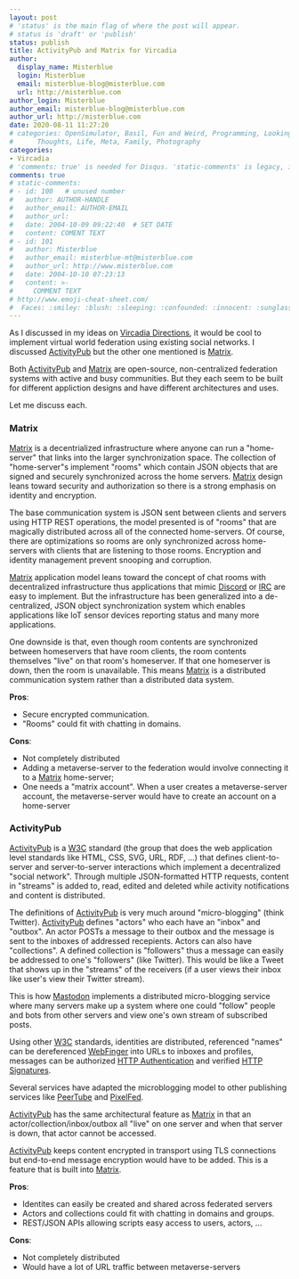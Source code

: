 ```yaml
---
layout: post
# 'status' is the main flag of where the post will appear.
# status is 'draft' or 'publish'
status: publish
title: ActivityPub and Matrix for Vircadia
author:
  display_name: Misterblue
  login: Misterblue
  email: misterblue-blog@misterblue.com
  url: http://misterblue.com
author_login: Misterblue
author_email: misterblue-blog@misterblue.com
author_url: http://misterblue.com
date: 2020-08-11 11:27:20
# categories: OpenSimulator, Basil, Fun and Weird, Programming, LookingGlass, Travel
#      Thoughts, Life, Meta, Family, Photography
categories:
- Vircadia
# 'comments: true' is needed for Disqus. 'static-comments' is legacy, imbedded comments.
comments: true
# static-comments:
# - id: 100   # unused number
#   author: AUTHOR-HANDLE
#   author_email: AUTHOR-EMAIL
#   author_url:
#   date: 2004-10-09 09:22:40  # SET DATE
#   content: COMENT TEXT
# - id: 101
#   author: Misterblue
#   author_email: misterblue-mt@misterblue.com
#   author_url: http://www.misterblue.com
#   date: 2004-10-10 07:23:13
#   content: >-
#     COMMENT TEXT
# http://www.emoji-cheat-sheet.com/
#  Faces: :smiley: :blush: :sleeping: :confounded: :innocent: :sunglasses: :sleepy:
---
```

As I discussed in my ideas on [Vircadia Directions], it would be cool to
implement virtual world federation using existing social networks. I discussed
[ActivityPub] but the other one mentioned is [Matrix].

Both [ActivityPub] and [Matrix] are open-source, non-centralized federation systems
with active and busy communities. But they each seem to be built for different
appliction designs and have different architectures and uses.

Let me discuss each.

### Matrix

[Matrix] is a decentrialized infrastructure where anyone can run a "home-server" that
links into the larger synchronization space.
The collection of "home-server"s implement
"rooms" which contain JSON objects that are signed and securely synchronized across
the home servers. [Matrix] design leans toward security and authorization so there is
a strong emphasis on identity and encryption.

The base communication system is JSON sent between clients and servers
using HTTP REST operations, the model presented is of "rooms" that are
magically distributed across all of the connected home-servers.
Of course, there are optimizations so rooms are only synchronized across
home-servers with clients that are listening to those rooms.
Encryption and identity management prevent snooping and corruption.

[Matrix] application model leans toward the concept of chat rooms
with decentralized infrastructure 
thus applications that mimic [Discord] or [IRC] are easy to implement.
But the infrastructure has been generalized into
a de-centralized, JSON object synchronization system which enables applications
like IoT sensor devices reporting status and many more applications.

One downside is that, even though room contents are synchronized between
homeservers that have room clients, the room contents themselves "live"
on that room's homeserver. If that one homeserver is down, then the room
is unavailable. This means [Matrix] is a distributed communication system
rather than a distributed data system.

**Pros**:

- Secure encrypted communication.
- "Rooms" could fit with chatting in domains.

**Cons**:

- Not completely distributed
- Adding a metaverse-server to the federation would involve connecting it to a [Matrix] home-server;
- One needs a "matrix account". When a user creates a metaverse-server account, the
  metaverse-server would have to create an account on a home-server

### ActivityPub

[ActivityPub] is a [W3C] standard (the group that does the web application level
standards like HTML, CSS, SVG, URL, RDF, ...) that defines client-to-server
and server-to-server interactions which implement a decentralized "social network".
Through multiple JSON-formatted HTTP requests, content in "streams" is added to,
read, edited and deleted while activity notifications and content is distributed.

The definitions of [ActivityPub] is very much around "micro-blogging" (think Twitter).
[ActivityPub] defines "actors" who each have an "inbox" and "outbox".
An actor POSTs a message to their outbox and the message is sent to the
inboxes of addressed recepients.
Actors can also have "collections".
A defined collection is "followers" thus a message can easily be addressed to
one's "followers" (like Twitter).
This would be like a Tweet that shows up in the "streams" of the receivers
(if a user views their inbox like user's view their Twitter stream).

This is how [Mastodon] implements a distributed micro-blogging service
where many servers make up a system where one could "follow" people and
bots from other servers and view one's own stream of subscribed posts.

Using other [W3C] standards, identities are distributed, referenced "names"
can be dereferenced [WebFinger] into URLs to inboxes and profiles, messages
can be authorized [HTTP Authentication] and verified [HTTP Signatures].

Several services have adapted the microblogging model to other publishing
services like [PeerTube] and [PixelFed].

[ActivityPub] has the same architectural feature as [Matrix] in that an
actor/collection/inbox/outbox all "live" on one server and when that
server is down, that actor cannot be accessed.

[ActivityPub] keeps content encrypted in transport using TLS connections
but end-to-end message encryption would have to be added. This is a feature
that is built into [Matrix].

**Pros**:

- Identites can easily be created and shared across federated servers
- Actors and collections could fit with chatting in domains and groups.
- REST/JSON APIs allowing scripts easy access to users, actors, ...

**Cons**:

- Not completely distributed
- Would have a lot of URL traffic between metaverse-servers

[Matrix]: https://matrix.org/
[Matrix FAQ]: https://matrix.org/faq/
[ActivityPub Implementations]: http://blog.misterblue.com/2020/2020-07-15-ActivityPub-Implementations
[Vircadia Directions]: http://blog.misterblue.com/2020/2020-07-13-Vircadia-Directions 
[Discord]: https://discord.com/
[IRC]: https://en.wikipedia.org/wiki/Internet_Relay_Chat
[ActivityPub]: https://www.w3.org/TR/activitypub/
[ActivityStreams]: https://www.w3.org/TR/activitystreams-core/
[Mastodon]: https://joinmastodon.org/
[W3C]: https://w3c.org/
[WebFinger]: https://tools.ietf.org/html/rfc7033 "WebFinger"
[Twitter]: https://twitter.com/
[PeerTube]: https://joinpeertube.org/ "Video sharing"
[PixelFed]: https://pixelfed.org/ "Photo sharing"
[HTTP Signatures]: https://tools.ietf.org/id/draft-cavage-http-signatures-01.html
[HTTP Authentication]: https://tools.ietf.org/html/rfc7235
